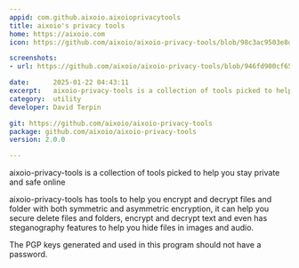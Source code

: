 ```yaml
---
appid: com.github.aixoio.aixoioprivacytools
title: aixoio's privacy tools
home: https://aixoio.com
icon: https://github.com/aixoio/aixoio-privacy-tools/blob/98c3ac9503e8d9b18f85a7b06915d5feae2e1835/Icon.png?raw=true

screenshots:
- url: https://github.com/aixoio/aixoio-privacy-tools/blob/946fd900cf6548c9ad89c3e3394d9cf1971919be/screenshots/shot.png?raw=true

date:      2025-01-22 04:43:11
excerpt:   aixoio-privacy-tools is a collection of tools picked to help you stay private and safe online
category:  utility
developer: David Terpin

git: https://github.com/aixoio/aixoio-privacy-tools
package: github.com/aixoio/aixoio-privacy-tools
version: 2.0.0

---
```


aixoio-privacy-tools is a collection of tools picked to help you stay private and safe online

aixoio-privacy-tools has tools to help you encrypt and decrypt files and folder with both symmetric and asymmetric encryption, it can help you secure delete files and folders, encrypt and decrypt text and even has steganography features to help you hide files in images and audio.

The PGP keys generated and used in this program should not have a password.